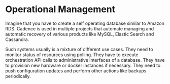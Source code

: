 # Operational Management

Imagine that you have to create a self operating database similar to Amazon RDS. Cadence is used in multiple projects
that automate managing and automatic recovery of various products like MySQL, Elastic Search and Cassandra.

Such systems usually is a mixture of different use cases. They need to monitor status of resources using polling. They have to execute orchestration API calls to
administrative interfaces of a database. They have to provision new hardware or docker instances if necessary. They need to push configuration updates and perform other actions like backups periodically.

